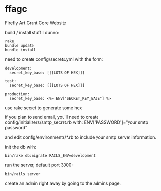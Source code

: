 ffagc
=====

Firefly Art Grant Core Website

build / install stuff I dunno:

    rake
    bundle update
    bundle install

need to create config/secrets.yml with the form:

    development:
      secret_key_base: [[[LOTS OF HEX]]]
    
    test:
      secret_key_base: [[[LOTS OF HEX]]]
    
    production:
      secret_key_base: <%= ENV["SECRET_KEY_BASE"] %>
      
use rake secret to generate some hex

if you plan to send email, you'll need to create config/initializers/smtp_secret.rb
with:
    ENV['PASSWORD']="your smtp password"
    
and edit config/environments/*.rb to include your smtp server information.


init the db with:

    bin/rake db:migrate RAILS_ENV=development

run the server, default port 3000:

    bin/rails server

create an admin right away by going to the admins page.
